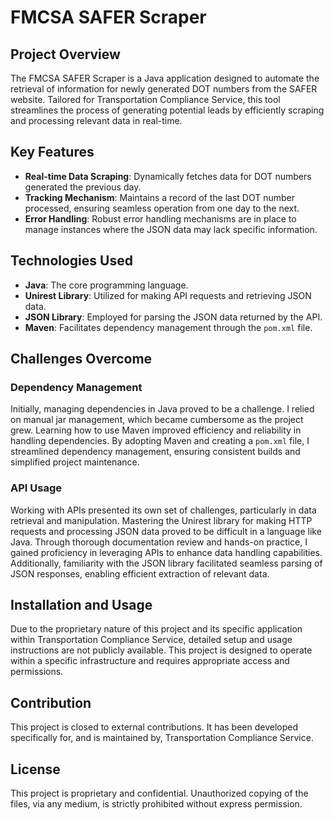 # FMCSA SAFER Scraper

## Project Overview
The FMCSA SAFER Scraper is a Java application designed to automate the retrieval of information for newly generated DOT numbers from the SAFER website. Tailored for Transportation Compliance Service, this tool streamlines the process of generating potential leads by efficiently scraping and processing relevant data in real-time.

## Key Features
- **Real-time Data Scraping**: Dynamically fetches data for DOT numbers generated the previous day.
- **Tracking Mechanism**: Maintains a record of the last DOT number processed, ensuring seamless operation from one day to the next.
- **Error Handling**: Robust error handling mechanisms are in place to manage instances where the JSON data may lack specific information.

## Technologies Used
- **Java**: The core programming language.
- **Unirest Library**: Utilized for making API requests and retrieving JSON data.
- **JSON Library**: Employed for parsing the JSON data returned by the API.
- **Maven**: Facilitates dependency management through the `pom.xml` file.

## Challenges Overcome

### Dependency Management
Initially, managing dependencies in Java proved to be a challenge. I relied on manual jar management, which became cumbersome as the project grew. Learning how to use Maven improved efficiency and reliability in handling dependencies. By adopting Maven and creating a `pom.xml` file, I streamlined dependency management, ensuring consistent builds and simplified project maintenance.

### API Usage
Working with APIs presented its own set of challenges, particularly in data retrieval and manipulation. Mastering the Unirest library for making HTTP requests and processing JSON data proved to be difficult in a language like Java. Through thorough documentation review and hands-on practice, I gained proficiency in leveraging APIs to enhance data handling capabilities. Additionally, familiarity with the JSON library facilitated seamless parsing of JSON responses, enabling efficient extraction of relevant data.

## Installation and Usage
Due to the proprietary nature of this project and its specific application within Transportation Compliance Service, detailed setup and usage instructions are not publicly available. This project is designed to operate within a specific infrastructure and requires appropriate access and permissions.

## Contribution
This project is closed to external contributions. It has been developed specifically for, and is maintained by, Transportation Compliance Service.

## License
This project is proprietary and confidential. Unauthorized copying of the files, via any medium, is strictly prohibited without express permission.

